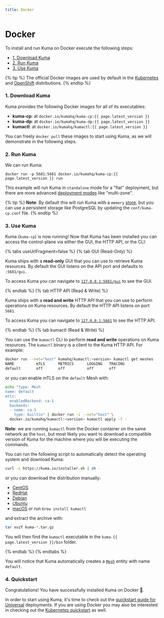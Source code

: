 ```yaml
---
title: Docker
---
```

# Docker

To install and run Kuma on Docker execute the following steps:

* [1. Download Kuma](#_1-download-kuma)
* [2. Run Kuma](#_2-run-kuma)
* [3. Use Kuma](#_3-use-kuma)

{% tip %}
The official Docker images are used by default in the [Kubernetes](../installation/kubernetes/) and [OpenShift](../installation/openshift/) distributions.
{% endtip %}

### 1. Download Kuma

Kuma provides the following Docker images for all of its executables:

* **kuma-cp**: at `docker.io/kumahq/kuma-cp:{{ page.latest_version }}`
* **kuma-dp**: at `docker.io/kumahq/kuma-dp:{{ page.latest_version }}`
* **kumactl**: at `docker.io/kumahq/kumactl:{{ page.latest_version }}`

You can freely `docker pull` these images to start using Kuma, as we will demonstrate in the following steps.

### 2. Run Kuma

We can run Kuma:

`docker run -p 5681:5681 docker.io/kumahq/kuma-cp:{{ page.latest_version }} run`

This example will run Kuma in `standalone` mode for a "flat" deployment, but there are more advanced [deployment modes](../introduction/deployments) like "multi-zone".

{% tip %}
**Note**: By default this will run Kuma with a `memory` [store](../../documentation/configuration#store), but you can use a persistent storage like PostgreSQL by updating the `conf/kuma-cp.conf` file.
{% endtip %}

### 3. Use Kuma

Kuma (`kuma-cp`) is now running! Now that Kuma has been installed you can access the control-plane via either the GUI, the HTTP API, or the CLI:

{% tabs useUrlFragment=false %}
{% tab GUI (Read-Only) %}

Kuma ships with a **read-only** GUI that you can use to retrieve Kuma resources. By default the GUI listens on the API port and defaults to `:5681/gui`. 

To access Kuma you can navigate to [`127.0.0.1:5681/gui`](http://127.0.0.1:5681/gui) to see the GUI.

{% endtab %}
{% tab HTTP API (Read & Write) %}

Kuma ships with a **read and write** HTTP API that you can use to perform operations on Kuma resources. By default the HTTP API listens on port `5681`.

To access Kuma you can navigate to [`127.0.0.1:5681`](http://127.0.0.1:5681) to see the HTTP API.

{% endtab %}
{% tab kumactl (Read & Write) %}

You can use the `kumactl` CLI to perform **read and write** operations on Kuma resources. The `kumactl` binary is a client to the Kuma HTTP API. For example:

```sh
docker run --net="host" kumahq/kumactl:<version> kumactl get meshes
NAME          mTLS      METRICS      LOGGING   TRACING
default       off       off          off       off
```

or you can enable mTLS on the `default` Mesh with:

```sh
echo "type: Mesh
name: default
mtls:
  enabledBackend: ca-1
  backends:
  - name: ca-1
    type: builtin" | docker run -i --net="host" \
  docker.io/kumahq/kumactl:<version> kumactl apply -f -
```

**Note**: we are running `kumactl` from the Docker container on the same network as the `host`, but most likely you want to download a compatible version of Kuma for the machine where you will be executing the commands.

You can run the following script to automatically detect the operating system and download Kuma:

```sh
curl -L https://kuma.io/installer.sh | sh -
```

or you can download the distribution manually:

* <a href="https://download.konghq.com/mesh-alpine/kuma-{{ page.latest_version }}-centos-amd64.tar.gz">CentOS</a>
* <a href="https://download.konghq.com/mesh-alpine/kuma-{{ page.latest_version }}-rhel-amd64.tar.gz">RedHat</a>
* <a href="https://download.konghq.com/mesh-alpine/kuma-{{ page.latest_version }}-debian-amd64.tar.gz">Debian</a>
* <a href="https://download.konghq.com/mesh-alpine/kuma-{{ page.latest_version }}-ubuntu-amd64.tar.gz">Ubuntu</a>
* <a href="https://download.konghq.com/mesh-alpine/kuma-{{ page.latest_version }}-darwin-amd64.tar.gz">macOS</a> or run `brew install kumactl`

and extract the archive with:

```sh
tar xvzf kuma-*.tar.gz
```

You will then find the `kumactl` executable in the `kuma-{{ page.latest_version }}/bin` folder.

{% endtab %}
{% endtabs %}

You will notice that Kuma automatically creates a [`Mesh`](../../policies/mesh) entity with name `default`.

### 4. Quickstart

Congratulations! You have successfully installed Kuma on Docker 🚀. 

In order to start using Kuma, it's time to check out the [quickstart guide for Universal](../quickstart/universal/) deployments. If you are using Docker you may also be interested in checking out the [Kubernetes quickstart](../quickstart/kubernetes/) as well.
